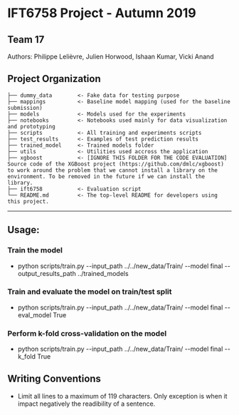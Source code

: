 # IFT6758 Project - Autumn 2019
## Team 17

Authors:
Philippe Lelièvre,
Julien Horwood,
Ishaan Kumar,
Vicki Anand

Project Organization
------------
    ├── dummy_data        <- Fake data for testing purpose
    ├── mappings          <- Baseline model mapping (used for the baseline submission)
    ├── models            <- Models used for the experiments
    ├── notebooks         <- Notebooks used mainly for data visualization and prototyping
    ├── scripts           <- All training and experiments scripts
    ├── test_results      <- Examples of test prediction results
    ├── trained_model     <- Trained models folder
    ├── utils             <- Utilities used accross the application
    ├── xgboost           <- [IGNORE THIS FOLDER FOR THE CODE EVALUATION] Source code of the XGBoost project (https://github.com/dmlc/xgboost) to work around the problem that we cannot install a library on the environment. To be removed in the future if we can install the library.
    ├── ift6758           <- Evaluation script
    └── README.md         <- The top-level README for developers using this project.
--------

## Usage:

### Train the model
- python scripts/train.py --input_path ../../new_data/Train/ --model final --output_results_path ../trained_models

### Train and evaluate the model on train/test split
- python scripts/train.py --input_path ../../new_data/Train/ --model final --eval_model True

### Perform k-fold cross-validation on the model 
- python scripts/train.py --input_path ../../new_data/Train/ --model final --k_fold True

## Writing Conventions
* Limit all lines to a maximum of 119 characters. Only exception is when it impact negatively the readibility of a sentence.
